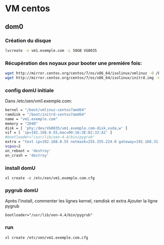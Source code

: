 # VM centos
## dom0
### Création du disque
```bash
lvcreate -n vm1.exemple.com -L 50GB VG0035
```

### Récupération des noyaux pour booter une premiére fois:
```bash
wget http://mirror.centos.org/centos/7/os/x86_64/isolinux/vmlinuz -O /boot/vmlinuz-centos7amd64
wget http://mirror.centos.org/centos/7/os/x86_64/isolinux/initrd.img -O /boot/initrd-centos7amd64
```
### config domU initiale
Dans /etc/xen/vm1.exemple.com:
```bash
kernel = "/boot/vmlinuz-centos7amd64"
ramdisk = "/boot/initrd-centos7amd64"
name = "vm1.exemple.com"
memory = "2048"
disk = [ 'phy:/dev/VG0035/vm1.exemple.com-disk,xvda,w' ]
vif = [ 'ip=192.168.0.55,mac=00:16:3E:D2:32:42' ]
#bootloader="/usr/lib/xen-4.4/bin/pygrub"
extra = "text ip=192.168.0.55 netmask=255.255.224.0 gateway=192.168.31.254 dns=192.168.0.5  ks=http://mirror.exemple.com/centos/7/domU.cfg"
vcpus=2
on_reboot = 'destroy'
on_crash = 'destroy'
```

### install domU
```
xl create -c /etc/xen/vm1.exemple.com.cfg
```

### pygrub domU
Après l'install, commenter les lignes kernel, ramdisk et extra
Ajouter la ligne pygrub
```
bootloader="/usr/lib/xen-4.4/bin/pygrub"
```
### run
```
xl create /etc/xen/vm1.exemple.com.cfg
```
